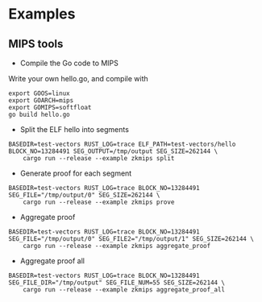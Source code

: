 # Examples

## MIPS tools

* Compile the Go code to MIPS

Write your own hello.go, and compile with

```
export GOOS=linux
export GOARCH=mips
export GOMIPS=softfloat
go build hello.go
```

* Split the ELF hello into segments

```
BASEDIR=test-vectors RUST_LOG=trace ELF_PATH=test-vectors/hello BLOCK_NO=13284491 SEG_OUTPUT=/tmp/output SEG_SIZE=262144 \
    cargo run --release --example zkmips split
```

* Generate proof for each segment

```
BASEDIR=test-vectors RUST_LOG=trace BLOCK_NO=13284491 SEG_FILE="/tmp/output/0" SEG_SIZE=262144 \
    cargo run --release --example zkmips prove
```

* Aggregate proof

```
BASEDIR=test-vectors RUST_LOG=trace BLOCK_NO=13284491 SEG_FILE="/tmp/output/0" SEG_FILE2="/tmp/output/1" SEG_SIZE=262144 \
    cargo run --release --example zkmips aggregate_proof
```

* Aggregate proof all

```
BASEDIR=test-vectors RUST_LOG=trace BLOCK_NO=13284491 SEG_FILE_DIR="/tmp/output" SEG_FILE_NUM=55 SEG_SIZE=262144 \
    cargo run --release --example zkmips aggregate_proof_all
```
